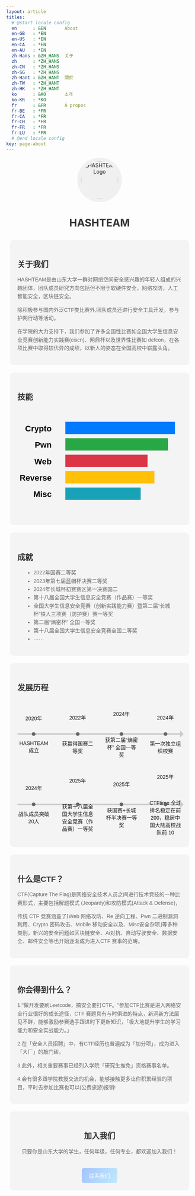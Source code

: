 ```yaml
---
layout: article
titles:
  # @start locale config
  en      : &EN       About
  en-GB   : *EN
  en-US   : *EN
  en-CA   : *EN
  en-AU   : *EN
  zh-Hans : &ZH_HANS  关于
  zh      : *ZH_HANS
  zh-CN   : *ZH_HANS
  zh-SG   : *ZH_HANS
  zh-Hant : &ZH_HANT  關於
  zh-TW   : *ZH_HANT
  zh-HK   : *ZH_HANT
  ko      : &KO       소개
  ko-KR   : *KO
  fr      : &FR       À propos
  fr-BE   : *FR
  fr-CA   : *FR
  fr-CH   : *FR
  fr-FR   : *FR
  fr-LU   : *FR
  # @end locale config
key: page-about
---
```


<style>
.container, .container2, .container3 {
  display: grid;
  grid-template-rows: auto;
  gap: 20px;
  padding: 10px;
  font-family: Arial, sans-serif;
}

.container {
  grid-template-columns: 2fr 1fr;
}

.container2 {
  grid-template-columns: 1fr 2fr;
}

.container3 {
  grid-template-columns: 1fr 1fr;
}



@media (max-width: 1000px) {
  .container, .container2, .container3 {
    grid-template-columns: 1fr;
  }
}


.logo {
  grid-column: 1 / 3;
  text-align: center;
}


.logo img {
  border-radius: 50%;
  background-color: #f0f0f0;
  padding: 10px;
}

.about, .achievements, .skills, .history, .join-us {
  background-color: #f4f4f4;
  padding: 20px;
  border-radius: 10px;
}

.skills svg {
  text-align: center;
}


h1, h2 {
  color: #333;
}

p, ul {
  color: #666;
  line-height: 1.6;
}

ul {
  list-style-type: disc;
  margin-left: 20px;
}

.timeline {
  display: flex;
  justify-content: space-between;
  align-items: center;
  position: relative;
  padding: 20px 0;
  height: 150px;
}

.timeline .event {
  text-align: center;
  position: relative;
  width: 20%;
}

.timeline .event span {
  display: block;
}

.timeline .event span:first-child {
  margin-bottom: 50px; /* 增加时间与事件之间的间距 */
}

.timeline:before {
  content: '';
  position: absolute;
  top: 50% - 1px;
  left: 0;
  width: 100%;
  height: 4px;
  border-radius: 3px;
  background-color: #ccc;
}

.timeline:after {
  content: '';
  position: absolute;
  top: 50%;
  right: -5px;
  transform: translateY(-50%);
  width: 0;
  height: 0;
  border-top: 10px solid transparent;
  border-bottom: 10px solid transparent;
  border-left: 10px solid #ccc;
}

.timeline .event:before {
  content: '';
  position: absolute;
  top: 50%;
  left: 50%;
  transform: translate(-50%, -50%);
  width: 10px;
  height: 10px;
  background-color: #666;
  border-radius: 50%;
}

@media (max-width: 600px) {
  .timeline {
    flex-direction: column;
    align-items: flex-start;
    height: auto;
    padding: 0 20px; /* 减少padding以允许更小的宽度 */
  }

  .timeline:before {
    top: 0;
    left: 35%;
    width: 4px;
    border-radius: 3px;
    height: 100%;
    transform: translateX(-50%);
  }

  .timeline:after {
    top: auto;
    bottom: -15px;
    left: 35%;
    right: auto;
    transform: translateX(-50%);
    border-left: 10px solid transparent;
    border-right: 10px solid transparent;
    border-top: 10px solid #ccc;
  }

  .timeline .event {
    display: flex;
    justify-content: flex-start;
    align-items: center;
    width: 100%;
    margin-bottom: 40px; /* 减少margin以允许更小的宽度 */
  }

  .timeline .event span:first-child {
    margin-bottom: 0;
    margin-right: 100px; /* 减少margin以允许更小的宽度 */
  }

  .timeline .event:before {
    top: 50%;
    left: auto;
    right: calc(65% + 1px); /* 调整定位以适应更小的宽度 */
    transform: translateY(-50%);
  }
}


.join-us {
  grid-column: 1 / 3;
  text-align: center;
}

.join-button {
  display: inline-block;
  margin-top: 20px;
  padding: 10px 20px;
  background: linear-gradient(120deg, #a1c4fd 0%, #c2e9fb 100%);
  color: #ffffff;
  text-decoration: none;
  border-radius: 5px;
}


.join-button:hover {
  background: linear-gradient(120deg, #e0c3fc 0%, #8ec5fc 100%);
  text-decoration:none;
}




</style>

<div class="logo">
    <img src="https://s2.loli.net/2024/06/07/7vdFaYn3gSL2Csf.png" alt="HASHTEAM Logo" width="100" height="100">
    <h1><strong>HASHTEAM</strong></h1>
</div>

<div class="container">
  <div class="about">
    <h2>关于我们</h2>
    <p>HASHTEAM是由山东大学一群对网络空间安全感兴趣的年轻人组成的兴趣团体，团队成员研究方向包括但不限于软硬件安全，网络攻防，人工智能安全，区块链安全。</p>
    <p>除积极参与国内外泛CTF类比赛外,团队成员还进行安全工具开发，参与护网行动等活动。</p>
    <p>在学院的大力支持下，我们参加了许多全国性比赛如全国大学生信息安全竞赛创新能力实践赛(ciscn)、网鼎杯以及世界性比赛如 defcon，在各项比赛中取得较优异的成绩，以新人的姿态在全国高校中崭露头角。</p>

  </div>

  <div class="skills">
    <h2>技能</h2>
    <svg viewBox="-5 0 120 80" xmlns="http://www.w3.org/2000/svg">
      <!-- 柱状图 -->
      <rect x="30" y="10" width="80" height="9" fill="#007bff" />
      <rect x="30" y="22" width="75" height="9" fill="#28a745" />
      <rect x="30" y="34" width="60" height="9" fill="#dc3545" />
      <rect x="30" y="46" width="65" height="9" fill="#ffc107" />
      <rect x="30" y="58" width="55" height="9" fill="#17a2b8" />
      <!-- 标签 -->
      <text x="20" y="17" text-anchor="end" font-size="6" font-weight="bold">Crypto</text>
      <text x="20" y="29" text-anchor="end" font-size="6" font-weight="bold">Pwn</text>
      <text x="20" y="41" text-anchor="end" font-size="6" font-weight="bold">Web</text>
      <text x="20" y="53" text-anchor="end" font-size="6" font-weight="bold">Reverse</text>
      <text x="20" y="65" text-anchor="end" font-size="6" font-weight="bold">Misc</text>
    </svg>
  </div>
</div>

<div class="container2">
  <div class="achievements">
    <h2>成就</h2>
    <ul>
      <li>2022年国赛二等奖</li>
      <li>2023年第七届蓝帽杯决赛二等奖</li>
      <li>2024年长城杯初赛赛区第一决赛国二</li>
      <li>第十八届全国大学生信息安全竞赛（作品赛）一等奖</li>
      <li>全国大学生信息安全竞赛（创新实践能力赛）暨第二届“长城杯”铁人三项赛（防护赛）赛一等奖</li>
      <li>第二届“熵密杯” 全国一等奖</li>
      <li>第十八届全国大学生信息安全竞赛全国二等奖</li>
      <li>······</li>
    </ul>
  </div>

  <div class="history">
    <h2>发展历程</h2>
      <div class="timeline">
        <div class="event">
          <span>2020年</span>
          <span>HASHTEAM成立</span>
        </div>
        <div class="event">
          <span>2022年</span>
          <span>获赢得国赛二等奖</span>
        </div>
        <div class="event">
          <span>2024年</span>
          <span>获第二届“熵密杯” 全国一等奖</span>
        </div>
        <div class="event">
          <span>2024年</span>
          <span>第一次独立组织校赛</span>
        </div>
      </div>
      <div class="timeline">
        <div class="event">
          <span>2024年</span>
          <span>战队成员突破20人</span>
        </div>
        <div class="event">
          <span>2025年</span>
          <span>获第十八届全国大学生信息安全竞赛（作品赛）一等奖</span>
        </div>
        <div class="event">
          <span>2025年</span>
          <span>获国赛+长城杯半决赛一等奖</span>
        </div>
        <div class="event">
          <span>2025年</span>
          <span>CTFtime 全球排名稳定在前 200，稳居中国大陆高校战队前 10</span>
        </div>
      </div>
    </div>
</div>


<div class="container3">
  <div class="about">
    <h2>什么是CTF？</h2>
    <p>CTF(Capture The Flag)是网络安全技术人员之间进行技术竞技的一种比赛形式，主要包括解题模式 (Jeopardy)和攻防模式(Attack & Defense)，</p>
    <p>传统 CTF 竞赛涵盖了⌈Web 网络攻防、Re 逆向工程、Pwn 二进制漏洞利用、Crypto 密码攻击、Mobile 移动安全以及、Misc安全杂项⌋等多种类别，新兴的安全问题如区块链安全、Ai对抗、自动写驶安全、数据安全、邮件安全等也开始逐渐成为进入CTF 赛事的范畴。</p>
  </div>

  <div class="about">
    <h2>你会得到什么？</h2>
    <p>1."做开发要刷Leetcode，搞安全要打CTF。"参加CTF比赛是进入网络安全行业很好的成长途径，CTF 赛题具有与时俱进的特点，新洞新方法层见不鲜，能够激励参赛选手跟进时下更新知识，「极大地提升学生的学习能力和安全实战能力。」</p>
    <p>2.在「安全人员招聘」中，有CTF经历也普遍成为「加分项」，成为进入「大厂」的敲门砖。</p>
    <p>3.此外，相关重要赛事已经列入学院「研究生推免」资格赛事名单。</p>
    <p>4.会有很多跟学院教授交流的机会，能够接触更多让你积累经验的项目，平时去参加比赛也可以(公费旅游)报销!</p>
  </div>
</div>





<div class="container">
  <div class="join-us">
    <h2>加入我们</h2>
    <p>只要你是山东大学的学生，任何年级，任何专业，都欢迎加入我们！</p>
    <a href="https://qm.qq.com/q/W4Lhi8dPaI" class="join-button">联系我们</a>
  </div>
</div>
